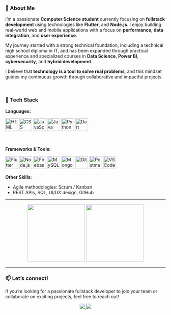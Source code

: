 ### 👋 About Me

I’m a passionate **Computer Science student** currently focusing on **fullstack development** using technologies like **Flutter**, and **Node.js**. I enjoy building real-world web and mobile applications with a focus on **performance**, **data integration**, and **user experience**.

My journey started with a strong technical foundation, including a technical high school diploma in IT, and has been expanded through practical experience and specialized courses in **Data Science**, **Power BI**, **cybersecurity**, and **hybrid development**.

I believe that **technology is a tool to solve real problems**, and this mindset guides my continuous growth through collaborative and impactful projects.

<br>

### 🚀 Tech Stack

**Languages:**

<p align="left">
  <img src="https://cdn.jsdelivr.net/gh/devicons/devicon/icons/html5/html5-original.svg" width="40" height="40" alt="HTML" />
  <img src="https://cdn.jsdelivr.net/gh/devicons/devicon/icons/css3/css3-original.svg" width="40" height="40" alt="CSS" />
  <img src="https://cdn.jsdelivr.net/gh/devicons/devicon/icons/javascript/javascript-original.svg" width="40" height="40" alt="JavaScript" />
  <img src="https://cdn.jsdelivr.net/gh/devicons/devicon/icons/java/java-original.svg" width="40" height="40" alt="Java" />
  <img src="https://cdn.jsdelivr.net/gh/devicons/devicon/icons/python/python-original.svg" width="40" height="40" alt="Python" />
  <img src="https://cdn.jsdelivr.net/gh/devicons/devicon/icons/dart/dart-original.svg" width="40" height="40" alt="Dart" />
</p>

<br>

**Frameworks & Tools:**

<p align="left">
  <img src="https://cdn.jsdelivr.net/gh/devicons/devicon/icons/flutter/flutter-original.svg" width="40" height="40" alt="Flutter" />
  <img src="https://cdn.jsdelivr.net/gh/devicons/devicon/icons/nodejs/nodejs-original.svg" width="40" height="40" alt="Node.js" />
  <img src="https://cdn.jsdelivr.net/gh/devicons/devicon/icons/firebase/firebase-plain.svg" width="40" height="40" alt="Firebase" />
  <img src="https://cdn.jsdelivr.net/gh/devicons/devicon/icons/mysql/mysql-original.svg" width="40" height="40" alt="MySQL" />
  <img src="https://cdn.jsdelivr.net/gh/devicons/devicon/icons/mongodb/mongodb-original.svg" width="40" height="40" alt="MongoDB" />
  <img src="https://cdn.jsdelivr.net/gh/devicons/devicon/icons/git/git-original.svg" width="40" height="40" alt="Git" />
  <img src="https://cdn.jsdelivr.net/gh/devicons/devicon/icons/postman/postman-original.svg" width="40" height="40" alt="Postman" />
  <img src="https://cdn.jsdelivr.net/gh/devicons/devicon/icons/vscode/vscode-original.svg" width="40" height="40" alt="VSCode" />
</p>

**Other Skills:**

- Agile methodologies: Scrum / Kanban  
- REST APIs, SQL, UI/UX design, GitHub
---

<div align='center'>
  <img height="180em" src="https://github-readme-stats.vercel.app/api?username=RafCarrasco&show_icons=true&theme=transparent">
  <img height="180em" src="https://github-readme-stats.vercel.app/api/top-langs/?username=RafCarrasco&layout=compact&theme=transparent">
</div>

---


### 📫 Let’s connect!

If you’re looking for a passionate fullstack developer to join your team or collaborate on exciting projects, feel free to reach out!

<div align="center">
  <a href="https://www.linkedin.com/in/rafael-carrasco-66b7581a3/" target="_blank">
    <img src="https://img.shields.io/badge/LinkedIn-0077B5?style=for-the-badge&logo=linkedin&logoColor=white">
  </a>
  <a href="mailto:rafaelcarrasco304@gmail.com">
    <img src="https://img.shields.io/badge/-Gmail-%23333?style=for-the-badge&logo=gmail&logoColor=white">
  </a>
</div>
